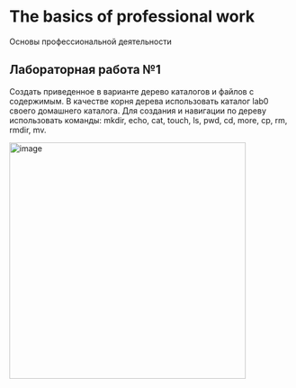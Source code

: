 # The basics of professional work

Основы профессиональной деятельности

## Лабораторная работа №1

Создать приведенное в варианте дерево каталогов и файлов с содержимым. В качестве корня дерева использовать каталог lab0 своего домашнего каталога. Для создания и навигации по дереву использовать команды: mkdir, echo, cat, touch, ls, pwd, cd, more, cp, rm, rmdir, mv.

<img width="420" alt="image" src="https://user-images.githubusercontent.com/127943609/225345799-9025500e-e729-4f88-a135-af0859d1a9d8.png">
